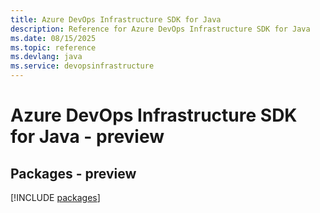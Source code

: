 ```yaml
---
title: Azure DevOps Infrastructure SDK for Java
description: Reference for Azure DevOps Infrastructure SDK for Java
ms.date: 08/15/2025
ms.topic: reference
ms.devlang: java
ms.service: devopsinfrastructure
---
```

# Azure DevOps Infrastructure SDK for Java - preview
## Packages - preview
[!INCLUDE [packages](devops-infrastructure-index.md)]